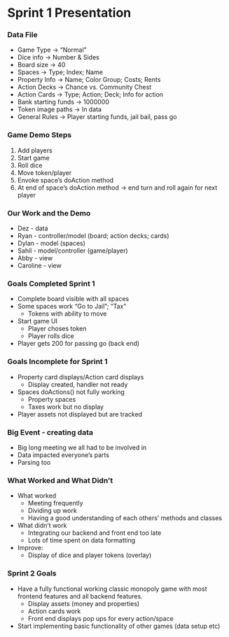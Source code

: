 Sprint 1 Presentation
===

### Data File
* Game Type → “Normal”
* Dice info → Number & Sides
* Board size → 40
* Spaces → Type; Index; Name
* Property Info → Name; Color Group; Costs; Rents
* Action Decks → Chance vs. Community Chest
* Action Cards → Type; Action; Deck; Info for action
* Bank starting funds → 1000000
* Token image paths → In data
* General Rules → Player starting funds, jail bail, pass go

### Game Demo Steps
1. Add players
2. Start game
3. Roll dice
4. Move token/player
5. Envoke space’s doAction method
6. At end of space’s doAction method → end turn and roll again for next player

### Our Work and the Demo
* Dez - data
* Ryan - controller/model (board; action decks; cards)
* Dylan - model (spaces)
* Sahil - model/controller (game/player)
* Abby - view 
* Caroline - view

### Goals Completed Sprint 1
* Complete board visible with all spaces
* Some spaces work “Go to Jail”; “Tax” 
    * Tokens with ability to move
* Start game UI
    * Player choses token
    * Player rolls dice
* Player gets 200 for passing go (back end)

### Goals Incomplete for Sprint 1
* Property card displays/Action card displays
    * Display created, handler not ready
* Spaces doActions() not fully working
    * Property spaces
    * Taxes work but no display
* Player assets not displayed but are tracked

### Big Event - creating data
* Big long meeting we all had to be involved in
* Data impacted everyone’s parts
* Parsing too

### What Worked and What Didn't
* What worked
    * Meeting frequently
    * Dividing up work
    * Having a good understanding of each others’ methods and classes
* What didn’t work
    * Integrating our backend and front end too late
    * Lots of time spent on data formatting
* Improve:
    * Display of dice and player tokens (overlay)
    
### Sprint 2 Goals
* Have a fully functional working classic monopoly game with most frontend features and all backend features.
    * Display assets (money and properties)
    * Action cards work
    * Front end displays pop ups for every action/space
* Start implementing basic functionality of other games (data setup etc)







